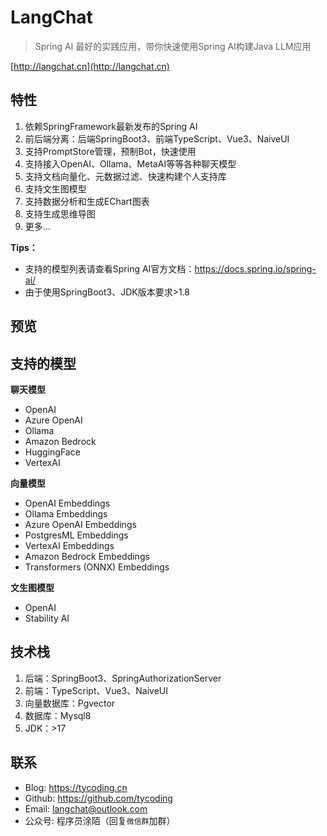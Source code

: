 # LangChat

> Spring AI 最好的实践应用，带你快速使用Spring AI构建Java LLM应用

[http://langchat.cn](http://langchat.cn)

## 特性

1. 依赖SpringFramework最新发布的Spring AI
2. 前后端分离：后端SpringBoot3、前端TypeScript、Vue3、NaiveUI
3. 支持PromptStore管理，预制Bot，快速使用
4. 支持接入OpenAI、Ollama、MetaAI等等各种聊天模型
5. 支持文档向量化、元数据过滤、快速构建个人支持库
6. 支持文生图模型 
7. 支持数据分析和生成EChart图表 
8. 支持生成思维导图 
9. 更多...

**Tips：** 
- 支持的模型列表请查看Spring AI官方文档：https://docs.spring.io/spring-ai/
- 由于使用SpringBoot3、JDK版本要求>1.8

## 预览

## 支持的模型

**聊天模型**

- OpenAI
- Azure OpenAI
- Ollama
- Amazon Bedrock
- HuggingFace 
- VertexAI

**向量模型**

- OpenAI Embeddings
- Ollama Embeddings
- Azure OpenAI Embeddings 
- PostgresML Embeddings
- VertexAI Embeddings 
- Amazon Bedrock Embeddings
- Transformers (ONNX) Embeddings

**文生图模型**

- OpenAI
- Stability AI

## 技术栈

1. 后端：SpringBoot3、SpringAuthorizationServer
2. 前端：TypeScript、Vue3、NaiveUI
3. 向量数据库：Pgvector
4. 数据库：Mysql8
5. JDK：>17

## 联系

- Blog: https://tycoding.cn
- Github: https://github.com/tycoding
- Email: langchat@outlook.com
- 公众号: 程序员涂陌（回复`微信群`加群）

